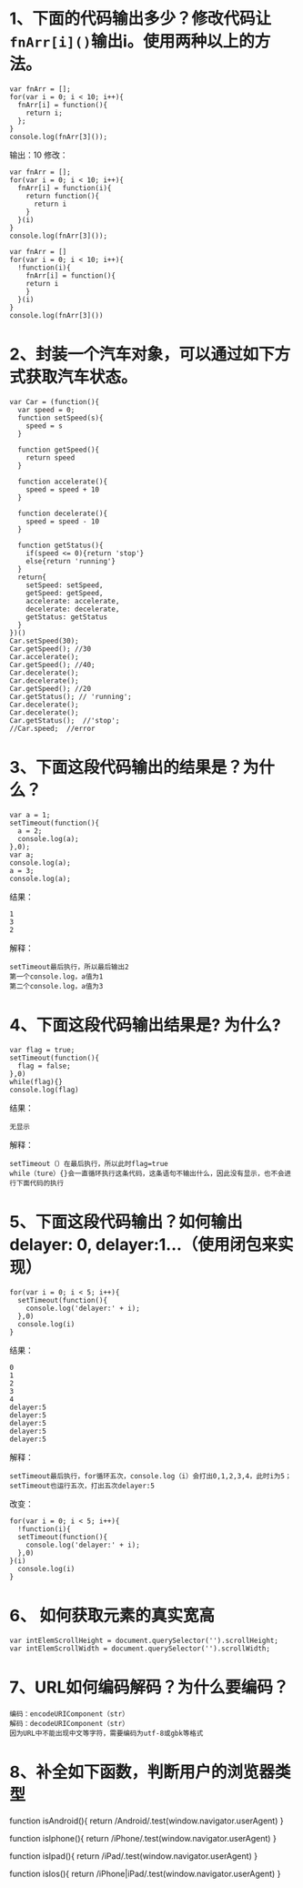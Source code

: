 # 1、下面的代码输出多少？修改代码让```fnArr[i]()```输出i。使用两种以上的方法。
```
var fnArr = [];
for(var i = 0; i < 10; i++){
  fnArr[i] = function(){
    return i;
  };
}
console.log(fnArr[3]());
```

输出：10
修改：
```
var fnArr = [];
for(var i = 0; i < 10; i++){
  fnArr[i] = function(i){
    return function(){
      return i
    }
  }(i)
}
console.log(fnArr[3]());
```

```
var fnArr = []
for(var i = 0; i < 10; i++){
  !function(i){
    fnArr[i] = function(){
    return i
    }
  }(i)
}
console.log(fnArr[3]())
```

# 2、封装一个汽车对象，可以通过如下方式获取汽车状态。
```
var Car = (function(){
  var speed = 0;
  function setSpeed(s){
    speed = s
  }
  
  function getSpeed(){
    return speed
  }

  function accelerate(){
    speed = speed + 10
  }

  function decelerate(){
    speed = speed - 10
  }

  function getStatus(){
    if(speed <= 0){return 'stop'}
    else{return 'running'}
  }
  return{
    setSpeed: setSpeed,
    getSpeed: getSpeed,
    accelerate: accelerate,
    decelerate: decelerate,
    getStatus: getStatus
  }
})()
Car.setSpeed(30);
Car.getSpeed(); //30
Car.accelerate();
Car.getSpeed(); //40;
Car.decelerate();
Car.decelerate();
Car.getSpeed(); //20
Car.getStatus(); // 'running';
Car.decelerate(); 
Car.decelerate();
Car.getStatus();  //'stop';
//Car.speed;  //error
```


# 3、下面这段代码输出的结果是？为什么？
```
var a = 1;
setTimeout(function(){
  a = 2;
  console.log(a);
},0);
var a;
console.log(a);
a = 3;
console.log(a);
```

结果：
```
1 
3
2
```

解释：
```
setTimeout最后执行，所以最后输出2
第一个console.log，a值为1
第二个console.log，a值为3
```

# 4、下面这段代码输出结果是? 为什么?
```
var flag = true;
setTimeout(function(){
  flag = false;
},0)
while(flag){}
console.log(flag)
```

结果：
```
无显示
```

解释：
```
setTimeout（）在最后执行，所以此时flag=true
while（ture）{}会一直循环执行这条代码，这条语句不输出什么，因此没有显示，也不会进行下面代码的执行
```

# 5、下面这段代码输出？如何输出delayer: 0, delayer:1...（使用闭包来实现）
```
for(var i = 0; i < 5; i++){
  setTimeout(function(){
    console.log('delayer:' + i);
  },0)
  console.log(i)
}
```

结果：
```
0
1
2
3
4
delayer:5
delayer:5
delayer:5
delayer:5
delayer:5
```

解释：
```
setTimeout最后执行，for循环五次，console.log（i）会打出0,1,2,3,4，此时i为5；
setTimeout也运行五次，打出五次delayer:5
```

改变：
```
for(var i = 0; i < 5; i++){
  !function(i){
  setTimeout(function(){
    console.log('delayer:' + i);
  },0)
}(i)
  console.log(i)
}
```

# 6、 如何获取元素的真实宽高

```
var intElemScrollHeight = document.querySelector('').scrollHeight;
var intElemScrollWidth = document.querySelector('').scrollWidth;
```

# 7、URL如何编码解码？为什么要编码？

```
编码：encodeURIComponent（str）
解码：decodeURIComponent（str）
因为URL中不能出现中文等字符，需要编码为utf-8或gbk等格式
```

# 8、补全如下函数，判断用户的浏览器类型

function isAndroid(){
  return /Android/.test(window.navigator.userAgent)
}

function isIphone(){
  return /iPhone/.test(window.navigator.userAgent)
}

function isIpad(){
  return /iPad/.test(window.navigator.userAgent)
}

function isIos(){
  return /iPhone|iPad/.test(window.navigator.userAgent)
}